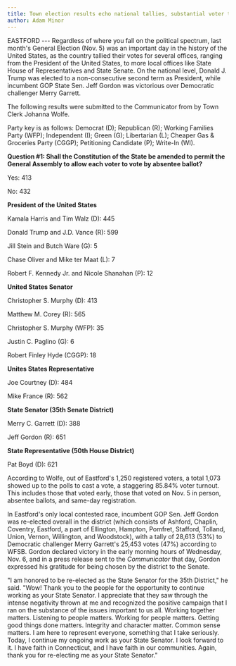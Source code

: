 ```yaml
---
title: Town election results echo national tallies, substantial voter turnout touted
author: Adam Minor
---
```


EASTFORD --- Regardless of where you fall on the political spectrum,
last month's General Election (Nov. 5) was an important day in the
history of the United States, as the country tallied their votes for
several offices, ranging from the President of the United States, to
more local offices like State House of Representatives and State Senate.
On the national level, Donald J. Trump was elected to a non-consecutive
second term as President, while incumbent GOP State Sen. Jeff Gordon was
victorious over Democratic challenger Merry Garrett.

The following results were submitted to the Communicator from by Town
Clerk Johanna Wolfe.

Party key is as follows: Democrat (D); Republican (R); Working Families
Party (WFP); Independent (I); Green (G); Libertarian (L); Cheaper Gas &
Groceries Party (CGGP); Petitioning Candidate (P); Write-In (WI).

**Question \#1: Shall the Constitution of the State be amended to permit
the General Assembly to allow each voter to vote by absentee ballot?**

Yes: 413

No: 432

**President of the United States**

Kamala Harris and Tim Walz (D): 445

Donald Trump and J.D. Vance (R): 599

Jill Stein and Butch Ware (G): 5

Chase Oliver and Mike ter Maat (L): 7

Robert F. Kennedy Jr. and Nicole Shanahan (P): 12

**United States Senator**

Christopher S. Murphy (D): 413

Matthew M. Corey (R): 565

Christopher S. Murphy (WFP): 35

Justin C. Paglino (G): 6

Robert Finley Hyde (CGGP): 18

**Unites States Representative**

Joe Courtney (D): 484

Mike France (R): 562

**State Senator (35th Senate District)**

Merry C. Garrett (D): 388

Jeff Gordon (R): 651

**State Representative (50th House District)**

Pat Boyd (D): 621

According to Wolfe, out of Eastford's 1,250 registered voters, a total
1,073 showed up to the polls to cast a vote, a staggering 85.84% voter
turnout. This includes those that voted early, those that voted on Nov.
5 in person, absentee ballots, and same-day registration.

In Eastford's only local contested race, incumbent GOP Sen. Jeff Gordon
was re-elected overall in the district (which consists of Ashford,
Chaplin, Coventry, Eastford, a part of Ellington, Hampton, Pomfret,
Stafford, Tolland, Union, Vernon, Willington, and Woodstock), with a
tally of 28,613 (53%) to Democratic challenger Merry Garrett's 25,453
votes (47%) according to WFSB. Gordon declared victory in the early
morning hours of Wednesday, Nov. 6, and in a press release sent to the
*Communicator* that day, Gordon expressed his gratitude for being chosen
by the district to the Senate.

"I am honored to be re-elected as the State Senator for the 35th
District," he said. "Wow! Thank you to the people for the opportunity to
continue working as your State Senator. I appreciate that they saw
through the intense negativity thrown at me and recognized the positive
campaign that I ran on the substance of the issues important to us all.
Working together matters. Listening to people matters. Working for
people matters. Getting good things done matters. Integrity and
character matter. Common sense matters. I am here to represent everyone,
something that I take seriously. Today, I continue my ongoing work as
your State Senator. I look forward to it. I have faith in Connecticut,
and I have faith in our communities. Again, thank you for re-electing me
as your State Senator."
